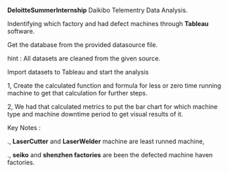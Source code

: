 **DeloitteSummerInternship**
Daikibo Telementry Data Analysis.

Indentifying which factory and had defect machines through **Tableau** software.

Get the database from the provided datasource file.

hint : All datasets are cleaned from the given source.

Import datasets to Tableau and start the analysis

1, Create the calculated function and formula for less or zero time running machine to get that calculation for further steps. 

2, We had that calculated metrics to put the bar chart for which machine type and machine downtime period to get visual results of it. 

Key Notes :

., **LaserCutter** and **LaserWelder** machine are least runned machine,

., **seiko** and **shenzhen factories** are been the defected machine haven factories.
